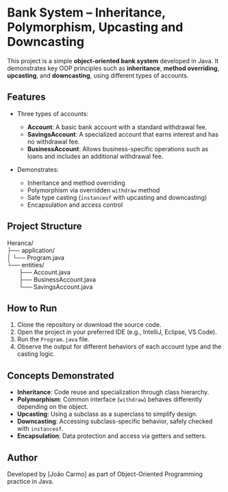 # Bank System – Inheritance, Polymorphism, Upcasting and Downcasting

This project is a simple **object-oriented bank system** developed in Java. It demonstrates key OOP principles such as **inheritance**, **method overriding**, **upcasting**, and **downcasting**, using different types of accounts.

## Features

- Three types of accounts:
    - **Account**: A basic bank account with a standard withdrawal fee.
    - **SavingsAccount**: A specialized account that earns interest and has no withdrawal fee.
    - **BusinessAccount**: Allows business-specific operations such as loans and includes an additional withdrawal fee.

- Demonstrates:
    - Inheritance and method overriding
    - Polymorphism via overridden `withdraw` method
    - Safe type casting (`instanceof` with upcasting and downcasting)
    - Encapsulation and access control

## Project Structure

Heranca/  
├── application/  
│   └── Program.java  
└── entities/  
  ├── Account.java  
  ├── BusinessAccount.java  
  └── SavingsAccount.java

## How to Run

1. Clone the repository or download the source code.
2. Open the project in your preferred IDE (e.g., IntelliJ, Eclipse, VS Code).
3. Run the `Program.java` file.
4. Observe the output for different behaviors of each account type and the casting logic.


## Concepts Demonstrated

- **Inheritance**: Code reuse and specialization through class hierarchy.
- **Polymorphism**: Common interface (`withdraw`) behaves differently depending on the object.
- **Upcasting**: Using a subclass as a superclass to simplify design.
- **Downcasting**: Accessing subclass-specific behavior, safely checked with `instanceof`.
- **Encapsulation**: Data protection and access via getters and setters.

## Author

Developed by [João Carmo] as part of Object-Oriented Programming practice in Java.


